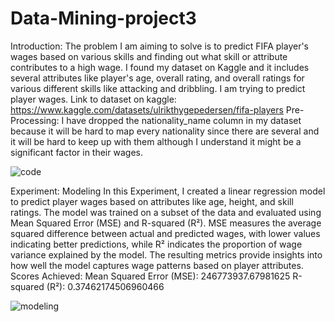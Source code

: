 # Data-Mining-project3
Introduction: 
The problem I am aiming to solve is to predict FIFA player's wages based on various skills and finding out what skill or attribute contributes to a high wage. I found my dataset on Kaggle and it includes several attributes like player's age, overall rating, and overall ratings for various different skills like attacking and dribbling. I am trying to predict player wages. 
Link to dataset on kaggle: https://www.kaggle.com/datasets/ulrikthygepedersen/fifa-players
Pre-Processing: 
I have dropped the nationality_name column in my dataset because it will be hard to map every nationality since there are several and it will be hard to keep up with them although I understand it might be a significant factor in their wages. 

![code](https://github.com/user-attachments/assets/c5713158-262e-41a9-baed-32c71be6ee3e)

Experiment: Modeling 
In this Experiment, I created a linear regression model to predict player wages based on attributes like age, height, and skill ratings. The model was trained on a subset of the data and evaluated using Mean Squared Error (MSE) and R-squared (R²). MSE measures the average squared difference between actual and predicted wages, with lower values indicating better predictions, while R² indicates the proportion of wage variance explained by the model. The resulting metrics provide insights into how well the model captures wage patterns based on player attributes. Scores Achieved: 
Mean Squared Error (MSE): 246773937.67981625
R-squared (R²): 0.37462174506960466


![modeling](https://github.com/user-attachments/assets/6ce2ac9a-4cd1-4419-b143-abf14b928ee2)






